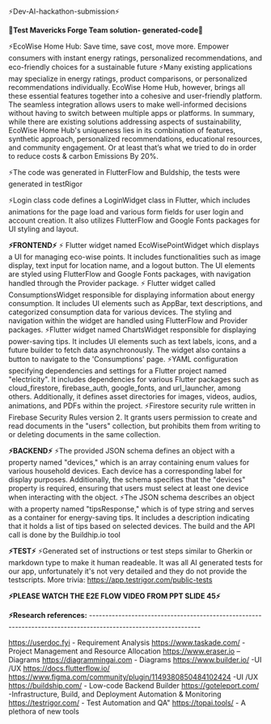 ⚡Dev-AI-hackathon-submission⚡

**🚀Test Mavericks Forge Team solution- generated-code🚀**

⚡EcoWise Home Hub: Save time, save cost, move more. Empower consumers with instant energy ratings, personalized recommendations, and eco-friendly choices for a sustainable future
⚡Many existing applications may specialize in energy ratings, product comparisons, or personalized recommendations individually. EcoWise Home Hub, however, brings all these essential features together into a cohesive and user-friendly platform. The seamless integration allows users to make well-informed decisions without having to switch between multiple apps or platforms. In summary, while there are existing solutions addressing aspects of sustainability, EcoWise Home Hub's uniqueness lies in its combination of features, synthetic approach, personalized recommendations, educational resources, and community engagement. Or at least that’s what we tried to do in order to reduce costs & carbon Emissions By 20%.

⚡The code was generated in FlutterFlow and Buldship, the tests were generated in testRigor

⚡Login class code defines a LoginWidget class in Flutter, which includes animations for the page load and various form fields for user login and account creation. It also utilizes FlutterFlow and Google Fonts packages for UI styling and layout.

**⚡FRONTEND⚡**
⚡ Flutter widget named EcoWisePointWidget which displays a UI for managing eco-wise points. It includes functionalities such as image display, text input for location name, and a logout button. The UI elements are styled using FlutterFlow and Google Fonts packages, with navigation handled through the Provider package.
⚡ Flutter widget called ConsumptionsWidget responsible for displaying information about energy consumption. It includes UI elements such as AppBar, text descriptions, and categorized consumption data for various devices. The styling and navigation within the widget are handled using FlutterFlow and Provider packages.
⚡Flutter widget named ChartsWidget responsible for displaying power-saving tips. It includes UI elements such as text labels, icons, and a future builder to fetch data asynchronously. The widget also contains a button to navigate to the 'Consumptions' page.
⚡YAML configuration specifying dependencies and settings for a Flutter project named "electricity". It includes dependencies for various Flutter packages such as cloud_firestore, firebase_auth, google_fonts, and url_launcher, among others. Additionally, it defines asset directories for images, videos, audios, animations, and PDFs within the project.
⚡Firestore security rule written in Firebase Security Rules version 2. It grants users permission to create and read documents in the "users" collection, but prohibits them from writing to or deleting documents in the same collection.

**⚡BACKEND⚡**
⚡The provided JSON schema defines an object with a property named "devices," which is an array containing enum values for various household devices. Each device has a corresponding label for display purposes. Additionally, the schema specifies that the "devices" property is required, ensuring that users must select at least one device when interacting with the object.
⚡The JSON schema describes an object with a property named "tipsResponse," which is of type string and serves as a container for energy-saving tips. It includes a description indicating that it holds a list of tips based on selected devices. The build and the API call is done by the Buildhip.io tool

**⚡TEST⚡**
⚡Generated set of instructions or test steps similar to Gherkin or markdown type to make it human readeable. It was all AI generated tests for our app, unfortunately it's not very detailed and they do not provide the testscripts. More trivia: https://app.testrigor.com/public-tests 

**⚡PLEASE WATCH THE E2E FLOW VIDEO FROM PPT SLIDE 45⚡**

**⚡Research references:** ----------------------------------------------------------------------------------------------------------------

https://userdoc.fyi  - Requirement Analysis
https://www.taskade.com/  - Project Management and Resource Allocation
https://www.eraser.io  –Diagrams 
https://diagrammingai.com  - Diagrams
https://www.builder.io/  -UI /UX
https://docs.flutterflow.io/
https://www.figma.com/community/plugin/1149380850484102424   -UI /UX
https://buildship.com/  - Low-code Backend Builder
https://goteleport.com/   -Infrastructure, Build, and Deployment Automation & Monitoring
https://testrigor.com/  - Test Automation and QA"
https://topai.tools/  - A plethora of new tools




